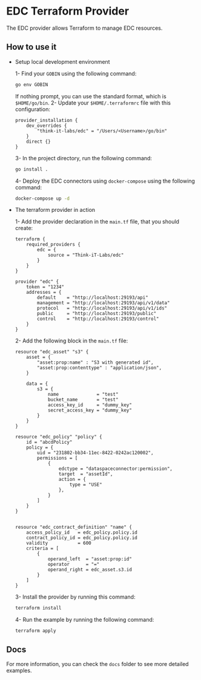 # EDC Terraform Provider

The EDC provider allows Terraform to manage EDC resources.

## How to use it

- Setup local development environment

    1- Find your `GOBIN` using the following command:
    ```bash
    go env GOBIN
    ```
    If nothing prompt, you can use the standard format, which is `$HOME/go/bin`.
    2- Update your `$HOME/.terraformrc` file with this configuration:
    ```
    provider_installation {
        dev_overrides {
            "think-it-labs/edc" = "/Users/<Username>/go/bin"
        }
        direct {}
    }
    ```
    3- In the project directory, run the following command:
    ```bash
    go install .
    ```

    4- Deploy the EDC connectors using `docker-compose` using the following command:

    ```bash
    docker-compose up -d
    ```

- The terraform provider in action

    1- Add the provider declaration in the `main.tf` file, that you should create:

    ```hcl
    terraform {
        required_providers {
            edc = {
                source = "Think-iT-Labs/edc"
            }
        }
    }

    provider "edc" {
        token = "1234"
        addresses = {
            default    = "http://localhost:29193/api"
            management = "http://localhost:29193/api/v1/data"
            protocol   = "http://localhost:29193/api/v1/ids"
            public     = "http://localhost:29193/public"
            control    = "http://localhost:29193/control"
        }
    }
    ```
    2- Add the following block in the `main.tf` file:
    ```hcl
    resource "edc_asset" "s3" {
        asset = {
            "asset:prop:name" : "S3 with generated id",
            "asset:prop:contenttype" : "application/json",
        }

        data = {
            s3 = {
                name              = "test"
                bucket_name       = "test"
                access_key_id     = "dummy_key"
                secret_access_key = "dummy_key"
            }
        }
    }

    resource "edc_policy" "policy" {
        id = "abcdPolicy"
        policy = {
            uid = "231802-bb34-11ec-8422-0242ac120002",
            permissions = [
                {
                    edctype = "dataspaceconnector:permission",
                    target  = "assetId",
                    action = {
                        type = "USE"
                    },
                }
            ]
        }
    }


    resource "edc_contract_definition" "name" {
        access_policy_id   = edc_policy.policy.id
        contract_policy_id = edc_policy.policy.id
        validity           = 600
        criteria = [
            {
                operand_left  = "asset:prop:id"
                operator      = "="
                operand_right = edc_asset.s3.id
            }
        ]
    }
    ```
    3- Install the provider by running this command:
    ```bash
    terraform install
    ```
    4- Run the example by running the following command:
    ```
    terraform apply
    ```
## Docs
For more information, you can check the `docs` folder to see more detailed examples.
